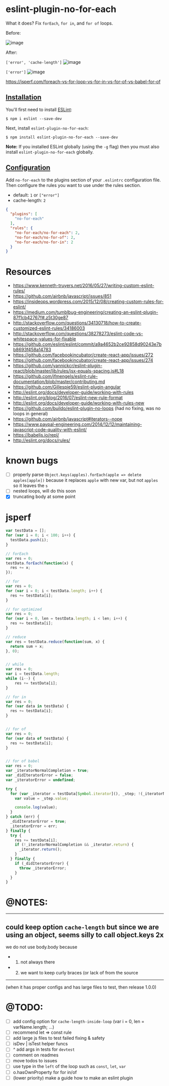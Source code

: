# eslint-plugin-no-for-each
What it does? Fix `forEach`, `for in`, and `for of` loops.

Before:

![image](https://cloud.githubusercontent.com/assets/4022631/20047084/8ed348e0-a465-11e6-90f4-4715f5498699.png)

After:

`['error', 'cache-length']`
![image](https://cloud.githubusercontent.com/assets/4022631/20047228/fa5ed9fc-a466-11e6-87b6-f490be782748.png)

`['error']`
![image](https://cloud.githubusercontent.com/assets/4022631/20047232/ffab29a6-a466-11e6-8dcf-436c40d97757.png)

https://jsperf.com/foreach-vs-for-loop-vs-for-in-vs-for-of-vs-babel-for-of

## [Installation](#installation)

You'll first need to install [ESLint](http://eslint.org):

```
$ npm i eslint --save-dev
```

Next, install `eslint-plugin-no-for-each`:

```
$ npm install eslint-plugin-no-for-each --save-dev
```

**Note:** If you installed ESLint globally (using the `-g` flag) then you must also install `eslint-plugin-no-for-each` globally.

## [Configuration](#configuration)
Add `no-for-each` to the plugins section of your `.eslintrc` configuration file.
Then configure the rules you want to use under the rules section.

- default: `1` or `["error"]`
- cache-length: `2`

```json
{
  "plugins": [
    "no-for-each"
  ],
  "rules": {
    "no-for-each/no-for-each": 2,
    "no-for-each/no-for-of": 2,
    "no-for-each/no-for-in": 2
  }
}
```

# Resources
- https://www.kenneth-truyers.net/2016/05/27/writing-custom-eslint-rules/
- https://github.com/airbnb/javascript/issues/851
- https://insideops.wordpress.com/2015/12/08/creating-custom-rules-for-eslint/
- https://medium.com/tumblbug-engineering/creating-an-eslint-plugin-87f1cb42767f#.z5t30ge87
- http://stackoverflow.com/questions/34130718/how-to-create-customized-eslint-rules/34186003
- http://stackoverflow.com/questions/38278273/eslint-code-vs-whitespace-values-for-fixable
- https://github.com/eslint/eslint/commit/a9a4652b2ce92858d90243e7bb8693f458a14783
- https://github.com/facebookincubator/create-react-app/issues/272
- https://github.com/facebookincubator/create-react-app/issues/274
- https://github.com/yannickcr/eslint-plugin-react/blob/master/lib/rules/jsx-equals-spacing.js#L18
- https://github.com/jfmengels/eslint-rule-documentation/blob/master/contributing.md
- https://github.com/Gillespie59/eslint-plugin-angular
- http://eslint.org/docs/developer-guide/working-with-rules
- http://eslint.org/blog/2016/07/eslint-new-rule-format
- http://eslint.org/docs/developer-guide/working-with-rules-new
- https://github.com/buildo/eslint-plugin-no-loops (had no fixing, was no loops in general)
- https://github.com/airbnb/javascript#iterators--nope
- https://www.paypal-engineering.com/2014/12/12/maintaining-javascript-code-quality-with-eslint/
- https://babeljs.io/repl/
- http://eslint.org/docs/rules/

# known bugs
- [ ] properly parse `Object.keys(apples).forEach(apple => delete apples[apple])` because it replaces `apple` with new var, but not `apples` so it leaves the `s`
- [ ] nested loops, will do this soon
- [x] truncating body at some point

# jsperf
```javascript
var testData = [];
for (var i = 0; i < 100; i++) {
  testData.push(i);
}

// forEach
var res = 0;
testData.forEach(function(x) {
  res += x;
});

// for
var res = 0;
for (var i = 0; i < testData.length; i++) {
  res += testData[i];
}

// for optimized
var res = 0;
for (var i = 0, len = testData.length; i < len; i++) {
  res += testData[i];
}

// reduce
var res = testData.reduce(function(sum, x) {
  return sum + x;
}, 0);


// while
var res = 0;
var i = testData.length;
while (i--) {
    res += testData[i];
}

// for in
var res = 0;
for (var data in testData) {
  res += testData[i];
}


// for of
var res = 0;
for (var data of testData) {
  res += testData[i];
}


// for of babel
var res = 0;
var _iteratorNormalCompletion = true;
var _didIteratorError = false;
var _iteratorError = undefined;

try {
  for (var _iterator = testData[Symbol.iterator](), _step; !(_iteratorNormalCompletion = (_step = _iterator.next()).done); _iteratorNormalCompletion = true) {
    var value = _step.value;

    console.log(value);
  }
} catch (err) {
  _didIteratorError = true;
  _iteratorError = err;
} finally {
  try {
    res += testData[i];
    if (!_iteratorNormalCompletion && _iterator.return) {
      _iterator.return();
    }
  } finally {
    if (_didIteratorError) {
      throw _iteratorError;
    }
  }
}
```


# @NOTES:
---
could keep option `cache-length`
but since we are using an object,
seems silly to call object.keys 2x
---
we do not use body.body because
- 1) not always there
- 2) we want to keep curly braces (or lack of from the source
----

(when it has proper configs and has large files to test, then release 1.0.0)
# @TODO:
- [ ] add config option for `cache-length-inside-loop` (var i = 0, len = varName.length; ...)
- [ ] recommend let => const rule
- [ ] add large js files to test failed fixing & safety
- [ ] isDev | isTest helper funcs
- [ ] ^ add args in tests for `devtest`
- [ ] comment on readmes
- [ ] move todos to issues
- [ ] use type in the `left` of the loop such as `const`, `let`, `var`
- [ ] o.hasOwnProperty for for in/of
- [ ] (lower priority) make a guide how to make an eslint plugin
